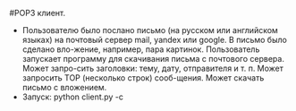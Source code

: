 #POP3 клиент. 
* Пользователю было послано письмо (на русском или английском языках) на почтовый сервер mail, yandex или google. В письмо было сделано вло-жение, например, пара картинок.
Пользователь запускает программу для скачивания письма с почтового сервера. Может запро-сить заголовки: тему, дату, отправителя и т. п. Может запросить TOP (несколько строк) сооб-щения. Может скачать письмо с вложением.
* Запуск: python client.py -c